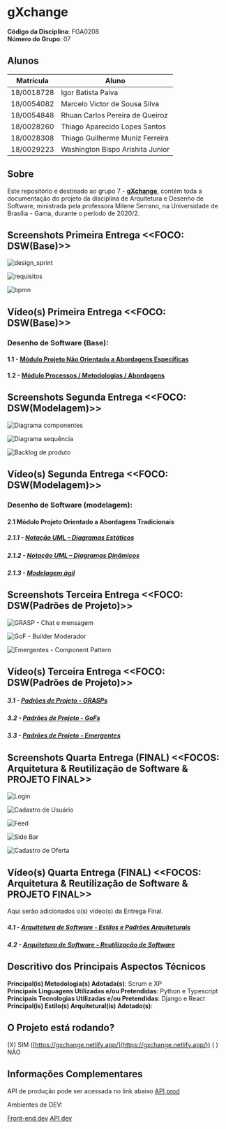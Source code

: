 # gXchange

**Código da Disciplina**: FGA0208<br>
**Número do Grupo**: 07<br>

## Alunos

| Matrícula | Aluno |
| -- | -- |
| 18/0018728  |  Igor Batista Paiva |
| 18/0054082  |  Marcelo Victor de Sousa Silva |
| 18/0054848  |  Rhuan Carlos Pereira de Queiroz |
| 18/0028260  |  Thiago Aparecido Lopes Santos |
| 18/0028308  |  Thiago Guilherme Muniz Ferreira |
| 18/0029223  |  Washington Bispo Arishita Junior |

## Sobre
Este repositório é destinado ao grupo 7 - [**gXchange**](https://github.com/UnBArqDsw2020-2/2020.2_G7_gXchange_DOCS), contém toda a documentação do projeto da disciplina de Arquitetura e Desenho de Software, ministrada pela professora Milene Serrano, na Universidade de Brasília - Gama, durante o período de 2020/2.

## Screenshots Primeira Entrega <<FOCO: DSW(Base)>>

![design_sprint](docs/assets/screenshots/entrega_1/design_sprint.png)

![requisitos](docs/assets/screenshots/entrega_1/requisitos.png)

![bpmn](docs/assets/screenshots/entrega_1/bpmn.png)

## Vídeo(s) Primeira Entrega <<FOCO: DSW(Base)>>

### Desenho de Software (Base):

#### 1.1 - [Módulo Projeto Não Orientado a Abordagens Específicas](https://youtu.be/Jo4Rm84yUq0)

#### 1.2 - [Módulo Processos / Metodologias / Abordagens](https://youtu.be/48xTzKhKb_Y)

## Screenshots Segunda Entrega <<FOCO: DSW(Modelagem)>>

![Diagrama componentes](docs/assets/screenshots/entrega_2/diagrama_componentes.png)

![Diagrama sequência](docs/assets/screenshots/entrega_2/diagrama_sequencia.png)

![Backlog de produto](docs/assets/screenshots/entrega_2/backlog_produto.png)

## Vídeo(s) Segunda Entrega <<FOCO: DSW(Modelagem)>>

### Desenho de Software (modelagem):

#### 2.1 Módulo Projeto Orientado a Abordagens Tradicionais

##### 2.1.1 - [Notação UML – Diagramas Estáticos](https://youtu.be/zOOK5ZxOAwA)

##### 2.1.2 - [Notação UML – Diagramas Dinâmicos](https://youtu.be/_iZWiHMbcMY)

##### 2.1.3 - [Modelagem ágil](https://youtu.be/JOU-X-XP3X0)

## Screenshots Terceira Entrega <<FOCO: DSW(Padrões de Projeto)>>

![GRASP - Chat e mensagem](https://user-images.githubusercontent.com/48963026/114285418-5ed2a100-9a2d-11eb-85e5-97108631c8d6.jpg)

![GoF - Builder Moderador](https://user-images.githubusercontent.com/48963026/114285419-6134fb00-9a2d-11eb-9662-fffd36214cde.jpg)

![Emergentes - Component Pattern](https://user-images.githubusercontent.com/48963026/114285424-698d3600-9a2d-11eb-8382-6730b0a2b92c.jpg)

## Vídeo(s) Terceira Entrega <<FOCO: DSW(Padrões de Projeto)>>

##### 3.1 - [Padrões de Projeto - GRASPs](https://youtu.be/qQglFV-Mie0)

##### 3.2 - [Padrões de Projeto - GoFs](https://youtu.be/4m0vWAqYDn8)

##### 3.3 - [Padrões de Projeto - Emergentes](https://youtu.be/ALiAMjn1VUM)

## Screenshots Quarta Entrega (FINAL) <<FOCOS: Arquitetura & Reutilização de Software & PROJETO FINAL>>

![Login](docs/assets/screenshots/entrega_4/login.jpg)

![Cadastro de Usuário](docs/assets/screenshots/entrega_4/cadastro_usuario.jpg)

![Feed](docs/assets/screenshots/entrega_4/feed.jpg)

![Side Bar](docs/assets/screenshots/entrega_4/side_bar.jpg)

![Cadastro de Oferta](docs/assets/screenshots/entrega_4/cadastro_oferta.jpg)

## Vídeo(s) Quarta Entrega (FINAL) <<FOCOS: Arquitetura & Reutilização de Software & PROJETO FINAL>>
Aqui serão adicionados o(s) vídeo(s) da Entrega Final.


##### 4.1 - [Arquitetura de Software - Estilos e Padrões Arquiteturais](https://youtu.be/1OSHgcInQr8)

##### 4.2 - [Arquitetura de Software - Reutilização de Software](https://youtu.be/NY3d6uQf9o4)



## Descritivo dos Principais Aspectos Técnicos

**Principal(is) Metodologia(s) Adotada(s)**: Scrum e XP<br>
**Principais Linguagens Utilizadas e/ou Pretendidas**: Python e Typescript<br>
**Principais Tecnologias Utilizadas e/ou Pretendidas**: Django e React<br>
**Principal(is) Estilo(s) Arquitetural(is) Adotado(s)**:<br>

## O Projeto está rodando?

(X) SIM ([https://gxchange.netlify.app/](https://gxchange.netlify.app/))
( ) NÃO

## Informações Complementares 

API de produção pode ser acessada no link abaixo 
[API prod](https://gxchange-api.herokuapp.com/)

Ambientes de DEV:

[Front-end dev](https://gxchange-dev.netlify.app/)
[API dev](https://gxchange-api-dev.herokuapp.com/)
